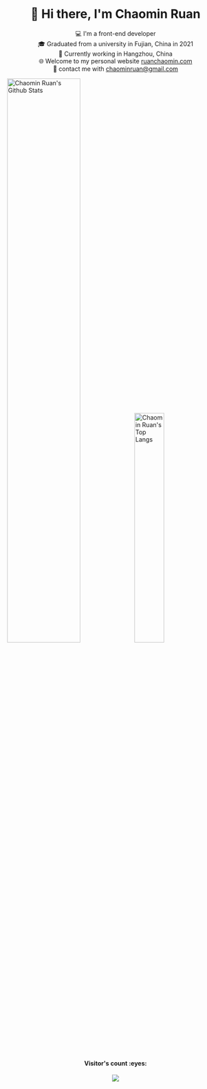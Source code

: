 <h1 align="center">👋 Hi there, I'm Chaomin Ruan</h1>

<div align="center">
  💻 I'm a front-end developer
  <br>
  🎓 Graduated from a university in Fujian, China in 2021 
  <br>
  🏢 Currently working in Hangzhou, China
  <br>
  🌐 Welcome to my personal website  <a href="https://ruanchaomin.com/" title="阮超民的个人网站 - Ruan ChaoMin's Personal Website">ruanchaomin.com</a>
  <br>
  📧 contact me with <a href="mailto: chaominruan@gmail.com>">chaominruan@gmail.com</a>
  <br>
</div>

<p>
  <img src="https://github-readme-stats.vercel.app/api?username=ChaominRuan&count_private=true&show_icons=true&hide_border=true" alt="Chaomin Ruan's Github Stats" width="58%" />
  <img src="https://github-readme-stats.vercel.app/api/top-langs/?username=ChaominRuan&layout=compact&hide_border=true&langs_count=10" alt="Chaomin Ruan's Top Langs" width="37%" /> 
</p>


<div align="center">
  <h4>Visitor's count :eyes:</h4>
  
  [![](https://camo.githubusercontent.com/79b3e7100da3a51f64866caa43e03a28950fa6db43f13208906ed092441beea1/68747470733a2f2f70726f66696c652d636f756e7465722e676c697463682e6d652f4368616f6d696e5275616e2f636f756e742e737667)](https://ruanchaomin.com/)

</div>

<!---
ChaominRuan/ChaominRuan is a ✨ special ✨ repository because its `README.md` (this file) appears on your GitHub profile.
You can click the Preview link to take a look at your changes.
--->
